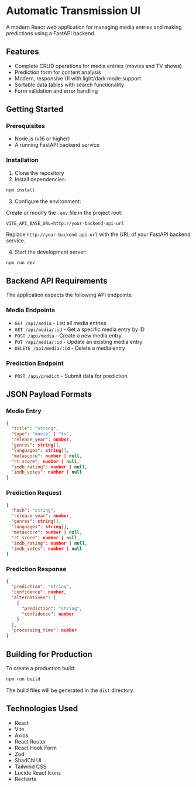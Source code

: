 # Automatic Transmission UI

A modern React web application for managing media entries and making predictions using a FastAPI backend.

## Features

- Complete CRUD operations for media entries (movies and TV shows)
- Prediction form for content analysis
- Modern, responsive UI with light/dark mode support
- Sortable data tables with search functionality
- Form validation and error handling

## Getting Started

### Prerequisites

- Node.js (v16 or higher)
- A running FastAPI backend service

### Installation

1. Clone the repository
2. Install dependencies:

```bash
npm install
```

3. Configure the environment:

Create or modify the `.env` file in the project root:

```
VITE_API_BASE_URL=http://your-backend-api-url
```

Replace `http://your-backend-api-url` with the URL of your FastAPI backend service.

4. Start the development server:

```bash
npm run dev
```

## Backend API Requirements

The application expects the following API endpoints:

### Media Endpoints

- `GET /api/media` - List all media entries
- `GET /api/media/:id` - Get a specific media entry by ID
- `POST /api/media` - Create a new media entry
- `PUT /api/media/:id` - Update an existing media entry
- `DELETE /api/media/:id` - Delete a media entry

### Prediction Endpoint

- `POST /api/predict` - Submit data for prediction

## JSON Payload Formats

### Media Entry

```json
{
  "title": "string",
  "type": "movie" | "tv",
  "release_year": number,
  "genres": string[],
  "languages": string[],
  "metascore": number | null,
  "rt_score": number | null,
  "imdb_rating": number | null,
  "imdb_votes": number | null
}
```

### Prediction Request

```json
{
  "hash": "string",
  "release_year": number,
  "genres": string[],
  "languages": string[],
  "metascore": number | null,
  "rt_score": number | null,
  "imdb_rating": number | null,
  "imdb_votes": number | null
}
```

### Prediction Response

```json
{
  "prediction": "string",
  "confidence": number,
  "alternatives": [
    {
      "prediction": "string",
      "confidence": number
    }
  ],
  "processing_time": number
}
```

## Building for Production

To create a production build:

```bash
npm run build
```

The build files will be generated in the `dist` directory.

## Technologies Used

- React
- Vite
- Axios
- React Router
- React Hook Form
- Zod
- ShadCN UI
- Tailwind CSS
- Lucide React Icons
- Recharts